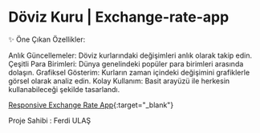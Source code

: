 # Döviz Kuru | Exchange-rate-app


✨ Öne Çıkan Özellikler:

Anlık Güncellemeler: Döviz kurlarındaki değişimleri anlık olarak takip edin.
Çeşitli Para Birimleri: Dünya genelindeki popüler para birimleri arasında dolaşın.
Grafiksel Gösterim: Kurların zaman içindeki değişimini grafiklerle görsel olarak analiz edin.
Kolay Kullanım: Basit arayüzü ile herkesin kullanabileceği şekilde tasarlandı.

[Responsive Exchange Rate App](https://doviz-exchange-rate-app-chi.vercel.app/){:target="_blank"}

Proje Sahibi : Ferdi ULAŞ

